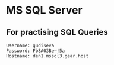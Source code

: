 # MS SQL Server

## For practising SQL Queries

    Username: gudiseva
    Password: Fb8A03Be~!5a
    Hostname: den1.mssql3.gear.host


<!--stackedit_data:
eyJoaXN0b3J5IjpbLTE2NzQ0MjM1ODksLTE4NzY5MDAyOTVdfQ
==
-->